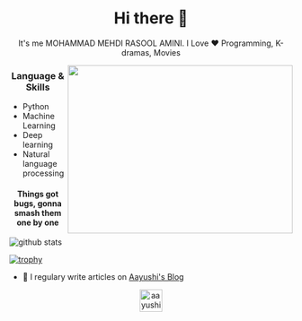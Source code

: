 <h1 align="center"> Hi there 👋 </h1>
<p align="center"> It's me MOHAMMAD MEHDI RASOOL AMINI. I Love ❤️ Programming, K-dramas, Movies</p>
<img align="right" src="https://sobhan.institute/wp-content/uploads/2022/10/14123444.jpg" height="300" width="400">

<h3 align="center"> Language & Skills </h3>

- Python
- Machine Learning
- Deep learning
- Natural language processing

<h4 align="center">Things got bugs, gonna smash them one by one</h4>

<img align="center" src="https://github-readme-stats.vercel.app/api?username=aayushi-droid&show_icons=true&include_all_commits=true&theme=blue-white&count_private=true" alt="github stats">

[![trophy](https://github-profile-trophy.vercel.app/?username=aayushi-droid&theme=gruvbox)](https://github.com/ryo-ma/github-profile-trophy)
- 📝 I regulary write articles on [Aayushi's Blog](http://aayushi-droid.github.io/)

<p align="center">
<a href="https://dev.to/aayushidroid" target="blank"><img align="center" src="https://cdn.jsdelivr.net/npm/simple-icons@3.0.1/icons/dev-dot-to.svg" alt="aayushi-droid" height="40" width="40" /></a>
</p>
